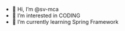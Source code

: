 - 👋 Hi, I’m @sv-mca
- 👀 I’m interested in CODING
- 🌱 I’m currently learning Spring Framework

<!---
sv-mca/sv-mca is a ✨ special ✨ repository because its `README.md` (this file) appears on your GitHub profile.
You can click the Preview link to take a look at your changes.
--->

